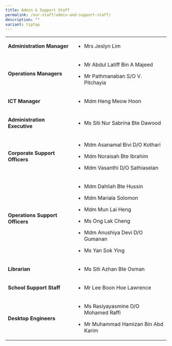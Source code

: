```yaml
---
title: Admin & Support Staff
permalink: /our-staff/admin-and-support-staff/
description: ""
variant: tiptap
---
```

<table style="minWidth: 50px">
<colgroup>
<col>
<col>
</colgroup>
<tbody>
<tr>
<td rowspan="1" colspan="1">
<p><strong>Administration Manager</strong>
</p>
</td>
<td rowspan="1" colspan="1">
<ul data-tight="true" class="tight">
<li>
<p>Mrs Jeslyn Lim</p>
</li>
</ul>
</td>
</tr>
<tr>
<td rowspan="1" colspan="1">
<p><strong>Operations Managers</strong>
</p>
</td>
<td rowspan="1" colspan="1">
<ul data-tight="true" class="tight">
<li>
<p>Mr Abdul Latiff Bin A Majeed</p>
</li>
<li>
<p>Mr Pathmanaban S/O V. Pitchayia</p>
</li>
</ul>
</td>
</tr>
<tr>
<td rowspan="1" colspan="1">
<p><strong>ICT Manager</strong>
</p>
</td>
<td rowspan="1" colspan="1">
<ul data-tight="true" class="tight">
<li>
<p>Mdm Heng Meow Hoon</p>
</li>
</ul>
</td>
</tr>
<tr>
<td rowspan="1" colspan="1">
<p><strong>Administration Executive</strong>
</p>
</td>
<td rowspan="1" colspan="1">
<ul data-tight="true" class="tight">
<li>
<p>Ms Siti Nur Sabrina Bte Dawood</p>
</li>
</ul>
</td>
</tr>
<tr>
<td rowspan="1" colspan="1">
<p><strong>Corporate Support Officers</strong>
</p>
</td>
<td rowspan="1" colspan="1">
<ul data-tight="true" class="tight">
<li>
<p>Mdm Asanamal Bivi D/O Kothari</p>
</li>
<li>
<p>Mdm Noraisah Bte Ibrahim</p>
</li>
<li>
<p>Mdm Vasanthi D/O Sathiaselan</p>
</li>
</ul>
</td>
</tr>
<tr>
<td rowspan="1" colspan="1">
<p><strong>Operations Support Officers</strong>
</p>
</td>
<td rowspan="1" colspan="1">
<ul data-tight="true" class="tight">
<li>
<p>Mdm Dahliah Bte Hussin</p>
</li>
<li>
<p>Mdm Mariala Solomon</p>
</li>
<li>
<p>Mdm Mun Lai Heng</p>
</li>
<li>
<p>Ms Ong Lak Cheng</p>
</li>
<li>
<p>Mdm Anushiya Devi D/O Gumanan</p>
</li>
<li>
<p>Ms Yan Sok Ying</p>
</li>
</ul>
</td>
</tr>
<tr>
<td rowspan="1" colspan="1">
<p><strong>Librarian</strong>
</p>
</td>
<td rowspan="1" colspan="1">
<ul data-tight="true" class="tight">
<li>
<p>Ms Siti Azhan Bte Osman</p>
</li>
</ul>
</td>
</tr>
<tr>
<td rowspan="1" colspan="1">
<p><strong>School Support Staff</strong>
</p>
</td>
<td rowspan="1" colspan="1">
<ul data-tight="true" class="tight">
<li>
<p>Mr Lee Boon Hoe Lawrence</p>
</li>
</ul>
</td>
</tr>
<tr>
<td rowspan="1" colspan="1">
<p><strong>Desktop Engineers</strong>
</p>
</td>
<td rowspan="1" colspan="1">
<ul data-tight="true" class="tight">
<li>
<p>Ms Rasiyayasmine D/O Mohamed Raffi</p>
</li>
<li>
<p>Mr Muhammad Hamizan Bin Abd Karim</p>
</li>
</ul>
</td>
</tr>
</tbody>
</table>
<p></p>
<p></p>
<p></p>